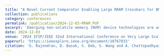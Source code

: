 ```yaml
---
title: "A Novel Current Comparator Enabling Large RRAM Crossbars for BNNs and PUFs"
collection: publications
category: conferences
permalink: /publication/2024-12-03-RRAM_PUF
excerpt: 'Emerging non-volatile memory (NVM) device technologies are advancing in-memory computing (IMC) applications by providing faster computation speeds and reducing resource overhead. Crossbar structures are commonly used in IMC with NVM devices such as memristors to perform matrix-vector multiplication for deep learning and security primitive applications. Large crossbars are required to implement today’s deep learning models, especially for implementing specialized Binarized Neural Networks (BNNs) architectures and to construct security primitives such as physical unclonable functions (PUFs). To digitize crossbar currents, current-sense comparators based on current mirrors are widely used in BNN crossbars. However, conventional comparators have a limited current range due to the decrease of the bit-line voltage as the number of active crossbar elements connected to the bit-line increases. This paper presents a current comparator that employs a regulated cascode sensing stage which boosts the input current range by stabilizing the bit-line voltages. By increasing the current range, a larger crossbar size can be supported. Extensive simulations were carried out to verify the proposed technique, demonstrating that a significantly larger crossbar size can be achieved with the proposed comparator compared to a traditional current-sense comparator for the same area and resolution. Designed in a 180 nm technology, the proposed comparator achieves a resolution of 50nA and 100μA for PUF and BNN applications, respectively, and dissipates 198 μW.'
date: 2024-12-03
venue: '2024 IFIP/IEEE 32nd International Conference on Very Large Scale Integration (VLSI-SoC)'
paperurl: 'https://ieeexplore.ieee.org/document/10767833'
citation: 'G. Rajendran, D. Basak, S. Deb, S. Wang and A. Chattopadhyay, "A Novel Current Comparator Enabling Large RRAM Crossbars for BNNs and PUFs," 2024 IFIP/IEEE 32nd International Conference on Very Large Scale Integration (VLSI-SoC), Tanger, Morocco, 2024, pp. 1-6, doi: 10.1109/VLSI-SoC62099.2024.10767833.'
---
```

